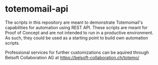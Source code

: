 # totemomail-api
The scripts in this repository are meant to demonstrate Totemomail's capabilities for automation using REST API.
These scripts are meant for Proof of Concept and are not intended to run in a productive environment.
As such, they could be used as a starting point to build own automation scripts.

Professional services for further customizations can be aquired through Belsoft Collaboration AG at
https://belsoft-collaboration.ch/totemo/
